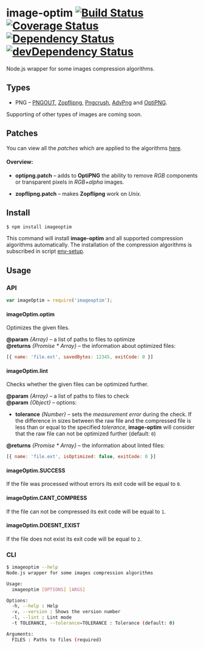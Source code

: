 # image-optim [![Build Status](https://travis-ci.org/eGavr/image-optim.svg)](https://travis-ci.org/eGavr/image-optim) [![Coverage Status](https://coveralls.io/repos/eGavr/image-optim/badge.svg?branch=master)](https://coveralls.io/r/eGavr/image-optim?branch=master) [![Dependency Status](https://david-dm.org/eGavr/image-optim.svg)](https://david-dm.org/eGavr/image-optim) [![devDependency Status](https://david-dm.org/eGavr/image-optim/dev-status.svg)](https://david-dm.org/eGavr/image-optim#info=devDependencies)

Node.js wrapper for some images compression algorithms.

## Types

* PNG – [PNGOUT](http://www.advsys.net/ken/util/pngout.htm), [Zopflipng](https://github.com/pornel/zopfli), [Pngcrush](http://pmt.sourceforge.net/pngcrush/), [AdvPng](http://advancemame.sourceforge.net/doc-advpng.html) and [OptiPNG](http://optipng.sourceforge.net/).

Supporting of other types of images are coming soon.

## Patches

You can view all the _patches_ which are applied to the algorithms [here](https://github.com/eGavr/image-optim/tree/master/patch).

#### Overview:

* **optipng.patch** – adds to **OptiPNG** the ability to remove _RGB_ components or transparent pixels in _RGB+alpha_ images.

* **zopflipng.patch** – makes **Zopflipng** work on _Unix_.

## Install

```bash
$ npm install imageoptim
```

This command will install **image-optim** and all supported compression algorithms automatically. The installation of the compression algorithms is subscribed in script [env-setup](https://github.com/eGavr/image-optim/blob/master/env-setup).

## Usage

### API

```js
var imageOptim = require('imageoptim');
```

#### imageOptim.optim

Optimizes the given files.

**@param** *{Array}* – a list of paths to files to optimize<br>
**@returns** *{Promise * Array}* – the information about optimized files:<br>

```js
[{ name: 'file.ext', savedBytes: 12345, exitCode: 0 }]
```

#### imageOptim.lint

Checks whether the given files can be optimized further.

**@param** *{Array}* – a list of paths to files to check<br>
**@param** *{Object}* – options:<br>

  * **tolerance** *{Number}* – sets the _measurement error_ during the check. If the difference in sizes between the raw file and the compressed file is less than or equal to the specified _tolerance_, **image-optim** will consider that the raw file can not be optimized further (default: `0`)

**@returns** *{Promise * Array}* – the information about linted files:<br>

```js
[{ name: 'file.ext', isOptimized: false, exitCode: 0 }]
```

#### imageOptim.SUCCESS

If the file was processed without errors its exit code will be equal to `0`.

#### imageOptim.CANT_COMPRESS

If the file can not be compressed its exit code will be equal to `1`.

#### imageOptim.DOESNT_EXIST

If the file does not exist its exit code will be equal to `2`.

### CLI

```bash
$ imageoptim --help
Node.js wrapper for some images compression algorithms

Usage:
  imageoptim [OPTIONS] [ARGS]

Options:
  -h, --help : Help
  -v, --version : Shows the version number
  -l, --lint : Lint mode
  -t TOLERANCE, --tolerance=TOLERANCE : Tolerance (default: 0)

Arguments:
  FILES : Paths to files (required)
```
